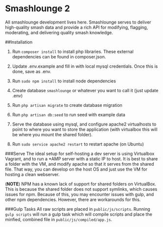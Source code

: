 # Smashlounge 2
All smashlounge development lives here. Smashlounge serves to deliver high-quality smash data and provide a rich API for modifying, flagging, moderating, and delivering quality smash knowledge.

##Installation
1. Run `composer install` to install php libraries. These external dependencies can be found in composer.json.

2. Update .env.example and fill in with local mysql credentials. Once this is done, save as .env.

3. Run `sudo npm install` to install node dependencies

4. Create database `smashlounge` or whatever you want to call it (just update .env)
5. Run `php artisan migrate` to create database migration 
6. Run `php artisan db:seed` to run seed with example data
7. Serve the database using mysql, and configure apache2 virtualhosts to point to where you want to store the application (with virtualbox this will be where you mount the shared folder).
8. Run `sudo service apache2 restart` to restart apache (on Ubuntu)

###Serve
The ideal setup for self-hosting a dev server is using Virtualbox Vagrant, and to run a *AMP server with a static IP to host. It is best to share a folder with the VM, and modify apache so that it serves from the shared file. That way, you can develop on the host OS and just use the VM for hosting a clean webserver. 

(**NOTE**)
NPM has a known lack of support for shared folders on VirtualBox. This is because the shared folder does not support symlinks, which causes issues for npm. Because of this, you may encounter issues with gulp, and other npm dependencies. However, there are workarounds for this.

###Gulp Tasks
All raw scripts are placed in `public/js/scripts`. Running `gulp scripts` will run a gulp
task which will compile scripts and place the minfied, combined file in `public/js/compiled/app.js`.
